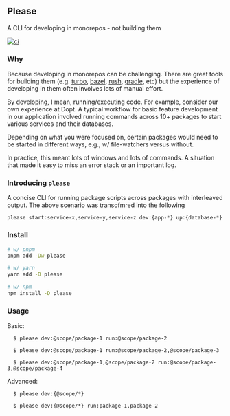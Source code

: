 ## Please

A CLI for developing in monorepos - not building them

[![ci](https://github.com/dopt/please/actions/workflows/ci.yml/badge.svg)](https://github.com/dopt/please/actions/workflows/ci.yml)

### Why

Because developing in monorepos can be challenging. There are great tools for building them (e.g. [turbo](https://turborepo.org/), [bazel](https://bazel.build/), [rush](https://rushjs.io/), [gradle](https://gradle.org/), etc) but the experience of developing in them often involves lots of manual effort.

By developing, I mean, running/executing code. For example, consider our own experience at Dopt. A typical workflow for basic feature development in our application involved running commands across 10+ packages to start various services and their databases.

Depending on what you were focused on, certain packages would need to be started in different ways, e.g., w/ file-watchers versus without.

In practice, this meant lots of windows and lots of commands. A situation that made it easy to miss an error stack or an important log.

### Introducing `please`

A concise CLI for running package scripts across packages with interleaved output. The above scenario was transofmred into the following

```
please start:service-x,service-y,service-z dev:{app-*} up:{database-*}
```

### Install

```bash
# w/ pnpm
pnpm add -Dw please

# w/ yarn
yarn add -D please

# w/ npm
npm install -D please
```

### Usage

Basic:

```
  $ please dev:@scope/package-1 run:@scope/package-2

  $ please dev:@scope/package-1 run:@scope/package-2,@scope/package-3

  $ please dev:@scope/package-1,@scope/package-2 run:@scope/package-3,@scope/package-4
```

Advanced:

```
  $ please dev:{@scope/*}

  $ please dev:{@scope/*} run:package-1,package-2
```
